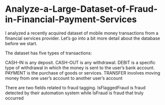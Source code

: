 # Analyze-a-Large-Dataset-of-Fraud-in-Financial-Payment-Services
I analyzed a recently acquired dataset of mobile money transactions from a financial services provider. Let’s go into a bit more detail about the database before we start.

The dataset has five types of transactions:

CASH-IN is any deposit.
CASH-OUT is any withdrawal.
DEBIT is a specific type of withdrawal in which the money is sent to the user’s bank account.
PAYMENT is the purchase of goods or services. 
TRANSFER involves moving money from one user’s account to another user’s account 

There are two fields related to fraud tagging. IsFlaggedFraud is fraud detected by their automation system while IsFraud is fraud that truly occurred
